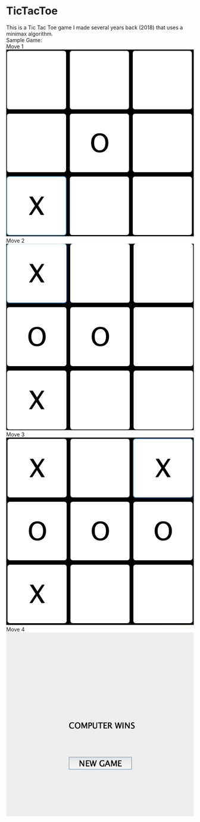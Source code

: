 # TicTacToe
This is a Tic Tac Toe game I made several years back (2018) that uses a minimax algorithm. <br />
Sample Game: <br />
Move 1
![alt text](https://github.com/janthonyhale/TicTacToe/blob/master/Images/1.png)
Move 2
![alt text](https://github.com/janthonyhale/TicTacToe/blob/master/Images/2.png)
Move 3
![alt text](https://github.com/janthonyhale/TicTacToe/blob/master/Images/3.png)
Move 4
![alt text](https://github.com/janthonyhale/TicTacToe/blob/master/Images/4.png)
